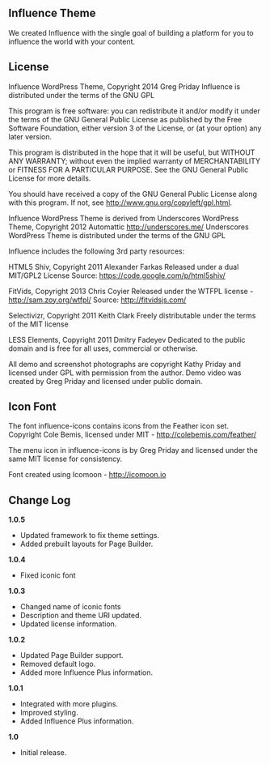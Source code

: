 Influence Theme
---------------
We created Influence with the single goal of building a platform for you to influence the world with your content.

License
---------------
Influence WordPress Theme, Copyright 2014 Greg Priday
Influence is distributed under the terms of the GNU GPL

This program is free software: you can redistribute it and/or modify
it under the terms of the GNU General Public License as published by
the Free Software Foundation, either version 3 of the License, or
(at your option) any later version.

This program is distributed in the hope that it will be useful,
but WITHOUT ANY WARRANTY; without even the implied warranty of
MERCHANTABILITY or FITNESS FOR A PARTICULAR PURPOSE.  See the
GNU General Public License for more details.

You should have received a copy of the GNU General Public License
along with this program.  If not, see http://www.gnu.org/copyleft/gpl.html.

Influence WordPress Theme is derived from Underscores WordPress Theme, Copyright 2012 Automattic http://underscores.me/
Underscores WordPress Theme is distributed under the terms of the GNU GPL

Influence includes the following 3rd party resources:

HTML5 Shiv, Copyright 2011 Alexander Farkas
Released under a dual MIT/GPL2 License
Source: https://code.google.com/p/html5shiv/

FitVids, Copyright 2013 Chris Coyier
Released under the WTFPL license - http://sam.zoy.org/wtfpl/
Source: http://fitvidsjs.com/

Selectivizr, Copyright 2011 Keith Clark
Freely distributable under the terms of the MIT license

LESS Elements, Copyright 2011 Dmitry Fadeyev
Dedicated to the public domain and is free for all uses, commercial or otherwise.

All demo and screenshot photographs are copyright Kathy Priday and licensed under GPL with permission from the author. Demo video was created by Greg Priday and licensed under public domain.

Icon Font
---------------
The font influence-icons contains icons from the Feather icon set. Copyright Cole Bemis, licensed under MIT - http://colebemis.com/feather/

The menu icon in influence-icons is by Greg Priday and licensed under the same MIT license for consistency.

Font created using Icomoon - http://icomoon.io

Change Log
---------------

**1.0.5**
* Updated framework to fix theme settings.
* Added prebuilt layouts for Page Builder.

**1.0.4**
* Fixed iconic font

**1.0.3**
* Changed name of iconic fonts
* Description and theme URI updated.
* Updated license information.

**1.0.2**
* Updated Page Builder support.
* Removed default logo.
* Added more Influence Plus information.

**1.0.1**
* Integrated with more plugins.
* Improved styling.
* Added Influence Plus information.

**1.0**
* Initial release.